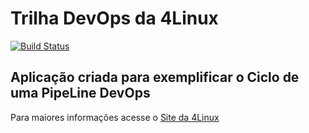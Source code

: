 # Trilha DevOps da 4Linux

<!-- Altere a Flag abaixo com sua URL do Travis -->
[![Build Status](https://travis-ci.com/vinisp/DevOpsLab-HelloWorld.svg?branch=master)](https://travis-ci.com/vinisp/DevOpsLab-HelloWorld)

## Aplicação criada para exemplificar o Ciclo de uma PipeLine DevOps


Para maiores informações acesse o [Site da 4Linux](https://www.4linux.com.br/cursos/devops)
